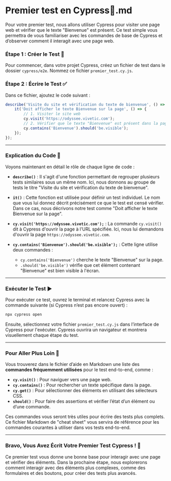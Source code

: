# Premier test en Cypress🚀.md

Pour votre premier test, nous allons utiliser Cypress pour visiter une page web et vérifier que le texte "Bienvenue" est présent. Ce test simple vous permettra de vous familiariser avec les commandes de base de Cypress et d’observer comment il interagit avec une page web.

### Étape 1 : Créer le Test 📄

Pour commencer, dans votre projet Cypress, créez un fichier de test dans le dossier `cypress/e2e`. Nommez ce fichier `premier_test.cy.js`.

### Étape 2 : Écrire le Test ✅

Dans ce fichier, ajoutez le code suivant :

```javascript
describe('Visite du site et vérification du texte de bienvenue', () => {
	it('Doit afficher le texte Bienvenue sur la page', () => {
		// 1. Visiter le site web
		cy.visit('https://odyssee.vivetic.com');
		// 2. Vérifier que le texte "Bienvenue" est présent dans la page
		cy.contains('Bienvenue').should('be.visible');
	});
});
```

---

### Explication du Code 📘

Voyons maintenant en détail le rôle de chaque ligne de code :

- **`describe()`** : Il s'agit d'une fonction permettant de regrouper plusieurs tests similaires sous un même nom. Ici, nous donnons au groupe de tests le titre "Visite du site et vérification du texte de bienvenue".
    
- **`it()`** : Cette fonction est utilisée pour définir un test individuel. Le nom que vous lui donnez décrit précisément ce que le test est censé vérifier. Dans ce cas, nous décrivons notre test comme "Doit afficher le texte Bienvenue sur la page".
    
- **`cy.visit('https://odyssee.vivetic.com');`** : La commande `cy.visit()` dit à Cypress d'ouvrir la page à l'URL spécifiée. Ici, nous lui demandons d'ouvrir la page `https://odyssee.vivetic.com`.
    
- **`cy.contains('Bienvenue').should('be.visible');`** : Cette ligne utilise deux commandes :
    
    - `cy.contains('Bienvenue')` cherche le texte "Bienvenue" sur la page.
    - `.should('be.visible')` vérifie que cet élément contenant "Bienvenue" est bien visible à l'écran.

---

### Exécuter le Test ▶️

Pour exécuter ce test, ouvrez le terminal et relancez Cypress avec la commande suivante (si Cypress n’est pas encore ouvert) :

```bash
npx cypress open
```

Ensuite, sélectionnez votre fichier `premier_test.cy.js` dans l’interface de Cypress pour l'exécuter. Cypress ouvrira un navigateur et montrera visuellement chaque étape du test.

---

### Pour Aller Plus Loin 🔗

Vous trouverez dans le fichier d’aide en Markdown une liste des **commandes fréquemment utilisées** pour le test end-to-end, comme :

- **`cy.visit()`** : Pour naviguer vers une page web.
- **`cy.contains()`** : Pour rechercher un texte spécifique dans la page.
- **`cy.get()`** : Pour sélectionner des éléments en utilisant des sélecteurs CSS.
- **`should()`** : Pour faire des assertions et vérifier l’état d’un élément ou d’une commande.

Ces commandes vous seront très utiles pour écrire des tests plus complets. Ce fichier Markdown de "cheat sheet" vous servira de référence pour les commandes courantes à utiliser dans vos tests end-to-end.

---

### Bravo, Vous Avez Écrit Votre Premier Test Cypress ! 🎉

Ce premier test vous donne une bonne base pour interagir avec une page et vérifier des éléments. Dans la prochaine étape, nous explorerons comment interagir avec des éléments plus complexes, comme des formulaires et des boutons, pour créer des tests plus avancés.
